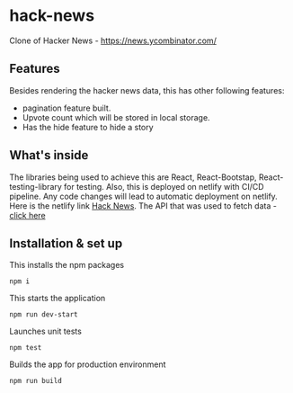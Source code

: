 # hack-news
Clone of Hacker News - <a href="https://news.ycombinator.com/" target="_blank">https://news.ycombinator.com/</a>

## Features
Besides rendering the hacker news data, this has other following features:
- pagination feature built. 
- Upvote count which will be stored in local storage. 
- Has the hide feature to hide a story

## What's inside
The libraries being used to achieve this are React, React-Bootstap, React-testing-library for testing. 
Also, this is deployed on netlify with CI/CD pipeline. Any code changes will lead to automatic deployment on netlify.
Here is the netlify link <a href="https://inspiring-roentgen-47173a.netlify.app/" target="_blank">Hack News</a>.
The API that was used to fetch data - <a href="https://hn.algolia.com/api" target="_blank">click here</a>

## Installation & set up

This installs the npm packages

``` 
npm i
```

This starts the application

```
npm run dev-start
```

Launches unit tests

```
npm test
```

Builds the app for production environment

```
npm run build
```
